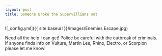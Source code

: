 ```yaml
---
layout: post
title: Someone Broke the Supervillians out
---
```


![_config.yml]({{ site.baseurl }}/images/Enemies Escape.jpg)


Need all the help I can get! Police be careful with the outbreak of criminals. If anyone finds info on Vulture, Martin Lee, Rhino, Electro, or Scorpion please let me know!
